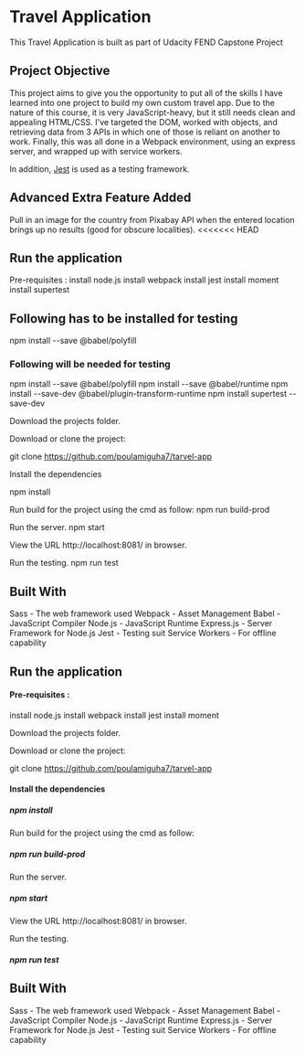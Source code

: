 # Travel Application

This Travel Application is built as part of Udacity FEND Capstone Project

## Project Objective

This project aims to give you the opportunity to put all of the skills I have learned into one project to build my own custom travel app. Due to the nature of this course, it is very JavaScript-heavy, but it still needs clean and appealing HTML/CSS. I've targeted the DOM, worked with objects, and retrieving data from 3 APIs in which one of those is reliant on another to work. Finally, this was all done in a Webpack environment, using an express server, and wrapped up with service workers. 

In addition, [Jest](https://jestjs.io/) is used as a testing framework. 

## Advanced Extra Feature Added
Pull in an image for the country from Pixabay API when the entered location brings up no results (good for obscure localities).
<<<<<<< HEAD

## Run the application

Pre-requisites : 
install node.js
install webpack
install jest
install moment
install supertest

## Following has to be installed for testing
npm install --save @babel/polyfill

### Following will be needed for testing 

npm install --save @babel/polyfill
npm install --save @babel/runtime 
npm install --save-dev @babel/plugin-transform-runtime
npm install supertest --save-dev

Download the projects folder.

Download or clone the project:

git clone https://github.com/poulamiguha7/tarvel-app

Install the dependencies

npm install

Run build for the project using the cmd as follow:
npm run build-prod

Run the server.
npm start

View the URL http://localhost:8081/ in browser.

Run the testing.
npm run test

## Built With

Sass - The web framework used
Webpack - Asset Management
Babel - JavaScript Compiler
Node.js - JavaScript Runtime
Express.js - Server Framework for Node.js
Jest - Testing suit
Service Workers - For offline capability


## Run the application

#### Pre-requisites : 
install node.js
install webpack
install jest
install moment

Download the projects folder.

Download or clone the project:

git clone https://github.com/poulamiguha7/tarvel-app

#### Install the dependencies

##### npm install

Run build for the project using the cmd as follow:
##### npm run build-prod

Run the server.
##### npm start

View the URL http://localhost:8081/ in browser.

Run the testing.
##### npm run test

## Built With

Sass - The web framework used
Webpack - Asset Management
Babel - JavaScript Compiler
Node.js - JavaScript Runtime
Express.js - Server Framework for Node.js
Jest - Testing suit
Service Workers - For offline capability

